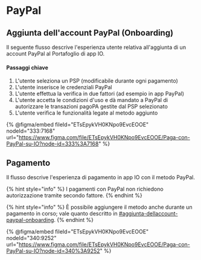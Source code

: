 # PayPal

## Aggiunta dell'account PayPal (Onboarding)

Il seguente flusso descrive l'esperienza utente relativa all'aggiunta di un account PayPal al Portafoglio di app IO.

#### Passaggi chiave

1. L'utente seleziona un PSP (modificabile durante ogni pagamento)
2. L'utente inserisce le credenziali PayPal
3. L'utente effettua la verifica in due fattori (ad esempio in app PayPal)
4. L'utente accetta le condizioni d'uso e dà mandato a PayPal di autorizzare le transazioni pagoPA gestite dal PSP selezionato
5. L'utente verifica le funzionalità legate al metodo aggiunto

{% @figma/embed fileId="ETsEpykVH0KNpo9EvcEOOE" nodeId="333:7168" url="https://www.figma.com/file/ETsEpykVH0KNpo9EvcEOOE/Paga-con-PayPal-su-IO?node-id=333%3A7168" %}

## Pagamento

Il flusso descrive l'esperienza di pagamento in app IO con il metodo PayPal.

{% hint style="info" %}
I pagamenti con PayPal non richiedono autorizzazione tramite secondo fattore.
{% endhint %}

{% hint style="info" %}
È possibile aggiungere il metodo anche durante un pagamento in corso; vale quanto descritto in [#aggiunta-dellaccount-paypal-onboarding](paypal.md#aggiunta-dellaccount-paypal-onboarding "mention").
{% endhint %}

{% @figma/embed fileId="ETsEpykVH0KNpo9EvcEOOE" nodeId="340:9252" url="https://www.figma.com/file/ETsEpykVH0KNpo9EvcEOOE/Paga-con-PayPal-su-IO?node-id=340%3A9252" %}

